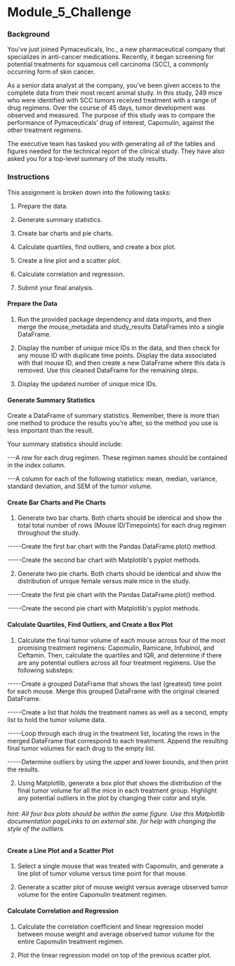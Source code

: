 # Module_5_Challenge

### Background

You've just joined Pymaceuticals, Inc., a new pharmaceutical company that specializes in anti-cancer medications. Recently, it began screening for potential treatments for squamous cell carcinoma (SCC), a commonly occurring form of skin cancer.

As a senior data analyst at the company, you've been given access to the complete data from their most recent animal study. In this study, 249 mice who were identified with SCC tumors received treatment with a range of drug regimens. Over the course of 45 days, tumor development was observed and measured. The purpose of this study was to compare the performance of Pymaceuticals’ drug of interest, Capomulin, against the other treatment regimens.

The executive team has tasked you with generating all of the tables and figures needed for the technical report of the clinical study. They have also asked you for a top-level summary of the study results.


### Instructions
This assignment is broken down into the following tasks:

1. Prepare the data.

2. Generate summary statistics.

3. Create bar charts and pie charts.

4. Calculate quartiles, find outliers, and create a box plot.

5. Create a line plot and a scatter plot.

6. Calculate correlation and regression.

7. Submit your final analysis.


#### Prepare the Data
1. Run the provided package dependency and data imports, and then merge the mouse_metadata and study_results DataFrames into a single DataFrame.

2. Display the number of unique mice IDs in the data, and then check for any mouse ID with duplicate time points. Display the data associated with that mouse ID, and then create a new DataFrame where this data is removed. Use this cleaned DataFrame for the remaining steps.

3. Display the updated number of unique mice IDs.


#### Generate Summary Statistics
Create a DataFrame of summary statistics. Remember, there is more than one method to produce the results you're after, so the method you use is less important than the result.

Your summary statistics should include:

---A row for each drug regimen. These regimen names should be contained in the index column.

---A column for each of the following statistics: mean, median, variance, standard deviation, and SEM of the tumor volume.


#### Create Bar Charts and Pie Charts

1. Generate two bar charts. Both charts should be identical and show the total total number of rows (Mouse ID/Timepoints) for each drug regimen throughout the study.

-----Create the first bar chart with the Pandas DataFrame.plot() method.

-----Create the second bar chart with Matplotlib's pyplot methods.

2. Generate two pie charts. Both charts should be identical and show the distribution of unique female versus male mice in the study.

-----Create the first pie chart with the Pandas DataFrame.plot() method.

-----Create the second pie chart with Matplotlib's pyplot methods.


#### Calculate Quartiles, Find Outliers, and Create a Box Plot

1. Calculate the final tumor volume of each mouse across four of the most promising treatment regimens: Capomulin, Ramicane, Infubinol, and Ceftamin. Then, calculate the quartiles and IQR, and determine if there are any potential outliers across all four treatment regimens. Use the following substeps:

-----Create a grouped DataFrame that shows the last (greatest) time point for each mouse. Merge this grouped DataFrame with the original cleaned DataFrame.

-----Create a list that holds the treatment names as well as a second, empty list to hold the tumor volume data.

-----Loop through each drug in the treatment list, locating the rows in the merged DataFrame that correspond to each treatment. Append the resulting final tumor volumes for each drug to the empty list.

-----Determine outliers by using the upper and lower bounds, and then print the results.

2. Using Matplotlib, generate a box plot that shows the distribution of the final tumor volume for all the mice in each treatment group. Highlight any potential outliers in the plot by changing their color and style.

###### hint: All four box plots should be within the same figure. Use this Matplotlib documentation pageLinks to an external site. for help with changing the style of the outliers.


#### Create a Line Plot and a Scatter Plot

1. Select a single mouse that was treated with Capomulin, and generate a line plot of tumor volume versus time point for that mouse.

2. Generate a scatter plot of mouse weight versus average observed tumor volume for the entire Capomulin treatment regimen.


#### Calculate Correlation and Regression
1. Calculate the correlation coefficient and linear regression model between mouse weight and average observed tumor volume for the entire Capomulin treatment regimen.

2. Plot the linear regression model on top of the previous scatter plot.
